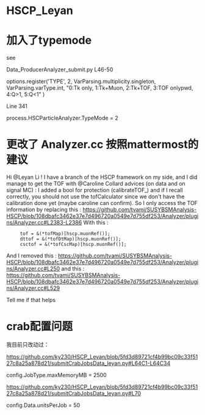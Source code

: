 # HSCP_Leyan
 

# 加入了typemode
see 

Data_ProducerAnalyzer_submit.py L46-50


options.register('TYPE', 2,
    VarParsing.multiplicity.singleton,
    VarParsing.varType.int,
    "0:Tk only, 1:Tk+Muon, 2:Tk+TOF, 3:TOF onlypwd, 4:Q>1, 5:Q<1"
) 

Line 341

process.HSCParticleAnalyzer.TypeMode = 2


# 更改了 Analyzer.cc 按照mattermost的建议
Hi @Leyan Li  ! I have a branch of the HSCP framework on my side, and I did manage to get the TOF with @Caroline Collard advices (on data and on signal MC) : 
I added a bool for protection (calibrateTOF_) and if I recall correctly, you should not use the tofCalculator since we don't have the calibration done yet (maybe caroline can confirm). So I only access the TOF information by replacing this : https://github.com/tvami/SUSYBSMAnalysis-HSCP/blob/108dbafc3462e37e7d496720a0549e7d755df253/Analyzer/plugins/Analyzer.cc#L2383-L2386
With this :

         tof = &(*tofMap)[hscp.muonRef()];
         dttof = &(*tofDtMap)[hscp.muonRef()];
         csctof = &(*tofCscMap)[hscp.muonRef()];
And I removed this : https://github.com/tvami/SUSYBSMAnalysis-HSCP/blob/108dbafc3462e37e7d496720a0549e7d755df253/Analyzer/plugins/Analyzer.cc#L250
and this : https://github.com/tvami/SUSYBSMAnalysis-HSCP/blob/108dbafc3462e37e7d496720a0549e7d755df253/Analyzer/plugins/Analyzer.cc#L529

Tell me if that helps


# crab配置问题
我目前只改动过：

https://github.com/ky230/HSCP_Leyan/blob/5fd3d89721cf4b99bc09c33f5127c8a25a878d21/submitCrabJobsData_leyan.py#L64C1-L64C34

config.JobType.maxMemoryMB = 2500


https://github.com/ky230/HSCP_Leyan/blob/5fd3d89721cf4b99bc09c33f5127c8a25a878d21/submitCrabJobsData_leyan.py#L70

config.Data.unitsPerJob = 50




